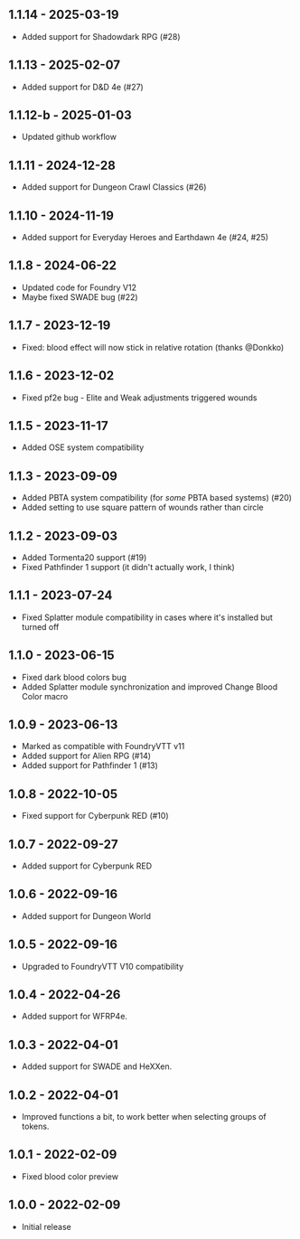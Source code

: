 ##  1.1.14 - 2025-03-19
- Added support for Shadowdark RPG (#28)

##  1.1.13 - 2025-02-07
- Added support for D&D 4e (#27)

##  1.1.12-b - 2025-01-03
- Updated github workflow

##  1.1.11 - 2024-12-28
- Added support for Dungeon Crawl Classics (#26)

##  1.1.10 - 2024-11-19
- Added support for Everyday Heroes and Earthdawn 4e (#24, #25)

##  1.1.8 - 2024-06-22
- Updated code for Foundry V12
- Maybe fixed SWADE bug (#22)

##  1.1.7 - 2023-12-19
- Fixed: blood effect will now stick in relative rotation (thanks @Donkko)

##  1.1.6 - 2023-12-02
- Fixed pf2e bug - Elite and Weak adjustments triggered wounds

##  1.1.5 - 2023-11-17
- Added OSE system compatibility

##  1.1.3 - 2023-09-09
- Added PBTA system compatibility (for *some* PBTA based systems) (#20)
- Added setting to use square pattern of wounds rather than circle

##  1.1.2 - 2023-09-03
- Added Tormenta20 support (#19)
- Fixed Pathfinder 1 support (it didn't actually work, I think)

##  1.1.1 - 2023-07-24
- Fixed Splatter module compatibility in cases where it's installed but turned off

##  1.1.0 - 2023-06-15
- Fixed dark blood colors bug
- Added Splatter module synchronization and improved Change Blood Color macro

##  1.0.9 - 2023-06-13
- Marked as compatible with FoundryVTT v11
- Added support for Alien RPG (#14)
- Added support for Pathfinder 1 (#13)

##  1.0.8 - 2022-10-05
- Fixed support for Cyberpunk RED (#10)

##  1.0.7 - 2022-09-27
- Added support for Cyberpunk RED

##  1.0.6 - 2022-09-16
- Added support for Dungeon World

##  1.0.5 - 2022-09-16
- Upgraded to FoundryVTT V10 compatibility

##  1.0.4 - 2022-04-26
- Added support for WFRP4e.

##  1.0.3 - 2022-04-01
- Added support for SWADE and HeXXen.

##  1.0.2 - 2022-04-01
- Improved functions a bit, to work better when selecting groups of tokens.

##  1.0.1 - 2022-02-09
- Fixed blood color preview

##  1.0.0 - 2022-02-09
- Initial release